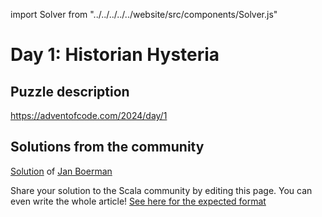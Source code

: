 import Solver from "../../../../../website/src/components/Solver.js"

# Day 1: Historian Hysteria

## Puzzle description

https://adventofcode.com/2024/day/1

## Solutions from the community

[Solution](https://github.com/Jannyboy11/AdventOfCode2024/blob/master/src/main/scala/day01/Day01.scala) of [Jan Boerman](https://x.com/JanBoerman95)

Share your solution to the Scala community by editing this page.
You can even write the whole article! [See here for the expected format](https://github.com/scalacenter/scala-advent-of-code/discussions/424)
